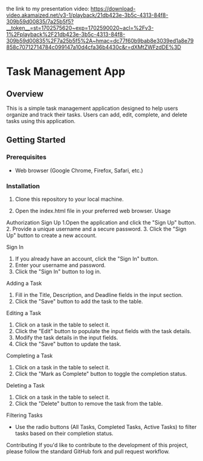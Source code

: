 the link to my presentation video: https://download-video.akamaized.net/v3-1/playback/21db423e-3b5c-4313-84f8-309b59d00835/7a25b5f5?__token__=st=1702575620~exp=1702590020~acl=%2Fv3-1%2Fplayback%2F21db423e-3b5c-4313-84f8-309b59d00835%2F7a25b5f5%2A~hmac=dc77f60b9bab8e3039ed1a8e79858c70712714784c099147a10d4cfa36b4430c&r=dXMtZWFzdDE%3D

# Task Management App

## Overview
This is a simple task management application designed to help users organize and track their tasks. Users can add, edit, complete, and delete tasks using this application.

## Getting Started

### Prerequisites
- Web browser (Google Chrome, Firefox, Safari, etc.)

### Installation
1. Clone this repository to your local machine.
   
2. Open the index.html file in your preferred web browser.
Usage

Authorization
Sign Up
1.Open the application and click the "Sign Up" button.
2. Provide a unique username and a secure password.
3. Click the "Sign Up" button to create a new account.

Sign In
1. If you already have an account, click the "Sign In" button.
2. Enter your username and password.
3. Click the "Sign In" button to log in.

Adding a Task
1. Fill in the Title, Description, and Deadline fields in the input section.
2. Click the "Save" button to add the task to the table.

Editing a Task
1. Click on a task in the table to select it.
2. Click the "Edit" button to populate the input fields with the task details.
3. Modify the task details in the input fields.
4. Click the "Save" button to update the task.

Completing a Task
1. Click on a task in the table to select it.
2. Click the "Mark as Complete" button to toggle the completion status.

Deleting a Task
1. Click on a task in the table to select it.
2. Click the "Delete" button to remove the task from the table.

Filtering Tasks
* Use the radio buttons (All Tasks, Completed Tasks, Active Tasks) to filter tasks based on their completion status.

Contributing
If you'd like to contribute to the development of this project, please follow the standard GitHub fork and pull request workflow.

